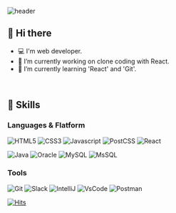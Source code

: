 ![header](https://capsule-render.vercel.app/api?type=waving&color=gradient&height=200&section=header&text=sonayaa&fontSize=70&fontAlignY=35)
<!-- 8eb7f9-->

## 👋 Hi there
- 💻 I'm web developer.
- 🔭 I’m currently working on clone coding with React.
- 🌱 I’m currently learning 'React' and 'Git'.
<br/>

## 💪 Skills
### Languages & Flatform
<img alt="HTML5" src ="https://img.shields.io/badge/HTML5-E34F26.svg?&style=for-the-badge&logo=HTML5&logoColor=white"/> <img alt="CSS3" src ="https://img.shields.io/badge/CSS3-1572B6.svg?&style=for-the-badge&logo=CSS3&logoColor=white"/> <img alt="Javascript" src ="https://img.shields.io/badge/Javascript-F7DF1E.svg?&style=for-the-badge&logo=Javascript&logoColor=white"/> 
<img alt="PostCSS" src ="https://img.shields.io/badge/PostCSS-DD3A0A.svg?&style=for-the-badge&logo=PostCSS&logoColor=white"/> <img alt="React" src ="https://img.shields.io/badge/React-0088CC.svg?&style=for-the-badge&logo=React&logoColor=white"/>

<img alt="Java" src ="https://img.shields.io/badge/Java-007396.svg?&style=for-the-badge&logo=Java&logoColor=white"/> <img alt="Oracle" src ="https://img.shields.io/badge/Oracle-F80000.svg?&style=for-the-badge&logo=Oracle&logoColor=white"/> <img alt="MySQL" src ="https://img.shields.io/badge/MySQL-4479A1.svg?&style=for-the-badge&logo=MySQL&logoColor=white"/> <img alt="MsSQL" src ="https://img.shields.io/badge/MsSQL-CC2927.svg?&style=for-the-badge&logo=MicrosoftSQLServer&logoColor=white"/>

### Tools
<img alt="Git" src ="https://img.shields.io/badge/Git-F05032.svg?&style=for-the-badge&logo=Git&logoColor=white"/> <img alt="Slack" src ="https://img.shields.io/badge/Slack-4A154B.svg?&style=for-the-badge&logo=Slack&logoColor=white"/> <img alt="IntelliJ" src ="https://img.shields.io/badge/IntelliJ-000000.svg?&style=for-the-badge&logo=IntelliJIDEA&logoColor=white"/> <img alt="VsCode" src ="https://img.shields.io/badge/VsCode-007ACC.svg?&style=for-the-badge&logo=VisualStudio&logoColor=white"/> <img alt="Postman" src ="https://img.shields.io/badge/Postman-FF6C37.svg?&style=for-the-badge&logo=Postman&logoColor=white"/>

[![Hits](https://hits.seeyoufarm.com/api/count/incr/badge.svg?url=https%3A%2F%2Fgithub.com%2Fsonayaa&count_bg=%2379C83D&title_bg=%23555555&icon=&icon_color=%23E7E7E7&title=hits&edge_flat=false)](https://hits.seeyoufarm.com)

